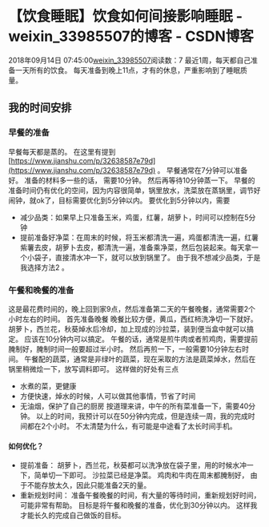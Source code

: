 # 【饮食睡眠】饮食如何间接影响睡眠 - weixin_33985507的博客 - CSDN博客
2018年09月14日 07:45:00[weixin_33985507](https://me.csdn.net/weixin_33985507)阅读数：7
最近1周，每天都自己准备一天所有的饮食。 每天准备到晚上11点，才有的休息，严重影响到了睡眠质量。
## 我的时间安排
### 早餐的准备
早餐每天都是蒸的。 在这里有提到 [https://www.jianshu.com/p/32638587e79d](https://www.jianshu.com/p/32638587e79d) 。
早餐通常在7分钟可以准备好。 准备的材料多一些的话， 需要10分钟。 然后再等待10分钟蒸一下。 早餐的准备时间仍有优化的空间，因为内容很简单，锅里放水，洗菜放在蒸锅里，调节好闹钟，就ok了，目标需要优化到5分钟以内。
要优化到5分钟以内，需要
- 减少品类：如果早上只准备玉米，鸡蛋，红薯，胡萝卜，时间可以控制在5分钟
- 提前准备好净菜：在周末的时候，将玉米都清洗一遍，鸡蛋都清洗一遍，红薯紫薯去皮，胡萝卜去皮，都清洗一遍，准备乘净菜，然后包装起来。每天拿一个小袋子，直接清水冲一下，就可以放到锅里了。
由于我不想减少品类，于是我选择方法2 。
### 午餐和晚餐的准备
这是最花费时间的，晚上回到家9点，然后准备第二天的午餐晚餐，通常需要2个小时左右的时间。
首先准备晚餐
晚餐比较方便，黄瓜，西红柿洗净切一下就好。 胡萝卜，西兰花，秋葵焯水后冷却，加上现成的沙拉菜，装到便当盒中就可以搞定。 应该在10分钟内可以搞定。
午餐的话，通常是煎牛肉或者煎鸡肉，需要提前腌制好，腌制时间一般要超过半小时。 然后再煎一下，一般需要10分钟左右时间。
午餐配的蔬菜，通常是非绿叶的蔬菜，现在采取的方法是蔬菜焯水，然后在锅里稍微烩一下，放写调料即可。 这样做的好处有三点
- 水煮的菜，更健康
- 方便快速，焯水的时候，人可以做其他事情，节省了时间
- 无油烟，保护了自己的厨房
按道理来讲，中午的所有菜准备一下，需要40分钟。
以上的时间，我预计可以在50分钟内完成，但是连续一周，我的完成时间都在2个小时。 不太清楚为什么，有可能是中途看了太长时间手机。
#### 如何优化？
- 提前准备： 胡萝卜，西兰花，秋葵都可以洗净放在袋子里，用的时候水冲一下，简单切一下即可。 沙拉菜已经是净菜。 鸡肉和牛肉在周末都腌制好， 由于不能存放太久，因此只能准备2天的量。
- 重新规划时间： 准备午餐晚餐的时间，有大量的等待时间，重新规划好时间，可能非常有帮助。
目标是将午餐和晚餐的准备，优化到30分钟以内。 这样我才能长久的完成自己做饭的目标。
